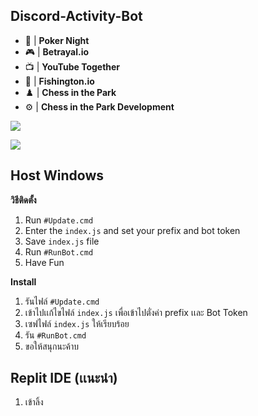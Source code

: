 ## Discord-Activity-Bot

- :game_die: | **Poker Night**
- :video_game:  | **Betrayal.io**
- :tv: | **YouTube Together** 
- :diving_mask: | **Fishington.io** 
- :chess_pawn: | **Chess in the Park** 
- :gear: | **Chess in the Park Development**

![](https://cdn.discordapp.com/attachments/887363452304261140/895248975379197962/unknown.png)

![](https://cdn.discordapp.com/attachments/887363452304261140/895249088755413012/unknown.png)

## Host Windows

**วิธีติดตั้ง**

1) Run ` #Update.cmd `
2) Enter the ` index.js ` and set your prefix and bot token
3) Save ` index.js ` file
4) Run ` #RunBot.cmd `
5) Have Fun

**Install**

1) รันไฟล์ ` #Update.cmd `
2) เข้าไปเเก้ไขไฟล์ ` index.js ` เพื่อเข้าไปตั่งค่า prefix เเละ Bot Token
3) เซฟไฟล์ ` index.js ` ให้เรียบร้อย
4) รัน ` #RunBot.cmd `
5) ขอให้สนุกนะค้าบ

## Replit IDE (เเนะนำ)

1) เข้าลิ้ง 
